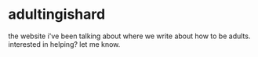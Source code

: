 # adultingishard
the website i've been talking about where we write about how to be adults. interested in helping? let me know.
